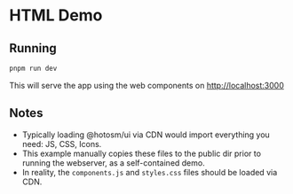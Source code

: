 # HTML Demo

## Running

```bash
pnpm run dev
```

This will serve the app using the web components on <http://localhost:3000>

## Notes

- Typically loading @hotosm/ui via CDN would import everything you need:
  JS, CSS, Icons.
- This example manually copies these files to the public dir prior to running the
  webserver, as a self-contained demo.
- In reality, the `components.js` and `styles.css` files should be loaded via CDN.
